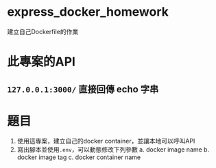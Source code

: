 # express_docker_homework
建立自己Dockerfile的作業

# 此專案的API
## `127.0.0.1:3000/` 直接回傳 echo 字串

# 題目
1. 使用這專案，建立自己的docker container，並讓本地可以呼叫API
2. 寫出腳本並使用`.env`，可以動態修改下列參數
  a. docker image name
  b. docker image tag
  c. docker container name
